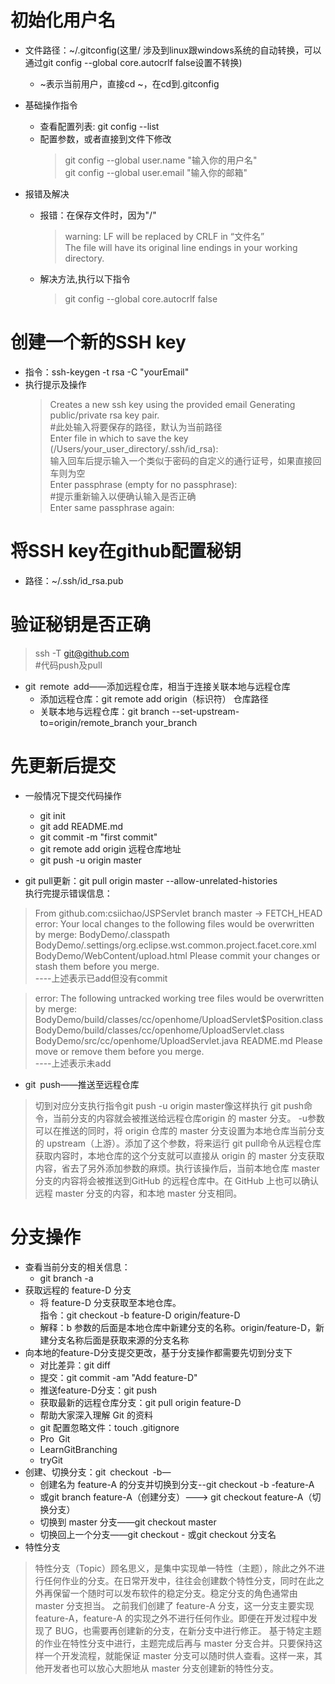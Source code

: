 # 初始化用户名
- 文件路径：~/.gitconfig(这里/ 涉及到linux跟windows系统的自动转换，可以通过git config --global core.autocrlf false设置不转换)
	- ~表示当前用户，直接cd ~，在cd到.gitconfig
- 基础操作指令
	- 查看配置列表: git config --list
	- 配置参数，或者直接到文件下修改 
	  > git config --global user.name "输入你的用户名"	  
	  > git config --global user.email "输入你的邮箱"

- 报错及解决
	- 报错：在保存文件时，因为"/"
		> warning: LF will be replaced by CRLF in “文件名”  
		> The file will have its original line endings in your working directory. 
	- 解决方法,执行以下指令   
		> git config --global core.autocrlf false
# 创建一个新的SSH key
- 指令：ssh-keygen -t rsa -C "yourEmail"
- 执行提示及操作
	> Creates a new ssh key using the provided email Generating public/private rsa key pair.  
	#此处输入将要保存的路径，默认为当前路径  
	Enter file in which to save the key (/Users/your_user_directory/.ssh/id_rsa):<press enter>  
	输入回车后提示输入一个类似于密码的自定义的通行证号，如果直接回车则为空  
	Enter passphrase (empty for no passphrase):<enter a passphrase>  
	#提示重新输入以便确认输入是否正确  
	> Enter same passphrase again:<enter passphrase again> 
# 将SSH key在github配置秘钥  
- 路径：~/.ssh/id_rsa.pub
# 验证秘钥是否正确 
> ssh -T git@github.com  
#代码push及pull	
- git remote add——添加远程仓库，相当于连接关联本地与远程仓库  
	- 添加远程仓库：git remote add origin（标识符） 仓库路径
	- 关联本地与远程仓库：git branch --set-upstream-to=origin/remote_branch  your_branch
# 先更新后提交
- 一般情况下提交代码操作
	- git init
	- git add README.md
	- git commit -m "first commit"
	- git remote add origin 远程仓库地址
	- git push -u origin master

- git pull更新：git pull origin master --allow-unrelated-histories  
执行完提示错误信息：  
> From github.com:csiichao/JSPServlet
branch            master     -> FETCH_HEAD
error: Your local changes to the following files would be overwritten by merge:
BodyDemo/.classpath
BodyDemo/.settings/org.eclipse.wst.common.project.facet.core.xml
BodyDemo/WebContent/upload.html
> Please commit your changes or stash them before you merge.  
----上述表示已add但没有commit

> error: The following untracked working tree files would be overwritten by merge:
BodyDemo/build/classes/cc/openhome/UploadServlet$Position.class
BodyDemo/build/classes/cc/openhome/UploadServlet.class
BodyDemo/src/cc/openhome/UploadServlet.java
README.md
> Please move or remove them before you merge.  
----上述表示未add   

- git push——推送至远程仓库  
> 切到对应分支执行指令git push -u origin master像这样执行 git push命令，当前分支的内容就会被推送给远程仓库origin 的 master 分支。 -u参数可以在推送的同时，将 origin 仓库的 master 分支设置为本地仓库当前分支的 upstream（上游）。添加了这个参数，将来运行 git pull命令从远程仓库获取内容时，本地仓库的这个分支就可以直接从 origin 的 master 分支获取内容，省去了另外添加参数的麻烦。执行该操作后，当前本地仓库 master 分支的内容将会被推送到GitHub 的远程仓库中。在 GitHub 上也可以确认远程 master 分支的内容，和本地 master 分支相同。

# 分支操作
- 查看当前分支的相关信息：  
	- git branch -a
- 获取远程的 feature-D 分支
	- 将 feature-D 分支获取至本地仓库。  
	指令：git checkout -b feature-D origin/feature-D
	- 解释：b 参数的后面是本地仓库中新建分支的名称。origin/feature-D，新建分支名称后面是获取来源的分支名称
- 向本地的feature-D分支提交更改，基于分支操作都需要先切到分支下
	- 对比差异：git diff
	- 提交：git commit -am "Add feature-D"
	- 推送feature-D分支：git push
	- 获取最新的远程仓库分支：git pull origin feature-D
	- 帮助大家深入理解 Git 的资料
	- git 配置忽略文件：touch .gitignore
	 - Pro Git
	 - LearnGitBranching
	 - tryGit	
- 创建、切换分支：git checkout -b—
	- 创建名为 feature-A 的分支并切换到分支--git checkout -b -feature-A
	- 或git branch feature-A（创建分支）---> git checkout feature-A（切换分支）
	- 切换到 master 分支——git checkout master
	- 切换回上一个分支——git checkout - 或git checkout 分支名
- 特性分支
>特性分支（Topic）顾名思义，是集中实现单一特性（主题），除此之外不进行任何作业的分支。在日常开发中，往往会创建数个特性分支，同时在此之外再保留一个随时可以发布软件的稳定分支。稳定分支的角色通常由 master 分支担当。
之前我们创建了 feature-A 分支，这一分支主要实现 feature-A，feature-A 的实现之外不进行任何作业。即便在开发过程中发现了 BUG，也需要再创建新的分支，在新分支中进行修正。
基于特定主题的作业在特性分支中进行，主题完成后再与 master 分支合并。只要保持这样一个开发流程，就能保证 master 分支可以随时供人查看。这样一来，其他开发者也可以放心大胆地从 master 分支创建新的特性分支。

